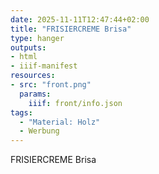 ```yaml
---
date: 2025-11-11T12:47:44+02:00
title: "FRISIERCREME Brisa"
type: hanger
outputs:
- html
- iiif-manifest
resources:
- src: "front.png"
  params:
    iiif: front/info.json
tags:
  - "Material: Holz"
  - Werbung
---
```

FRISIERCREME
Brisa
